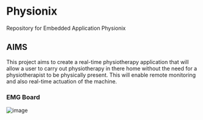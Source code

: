 # Physionix
Repository for Embedded Application Physionix

## AIMS
This project aims to create a real-time physiotherapy application that will allow a user to carry out physiotherapy in there home without the need for a physiotherapist to be physically present. This will enable remote monitoring and also real-time actuation of the machine.

### EMG Board
![image](https://user-images.githubusercontent.com/26685910/214528988-47deaa99-eecb-4313-bb65-86719b7fb25d.png)
